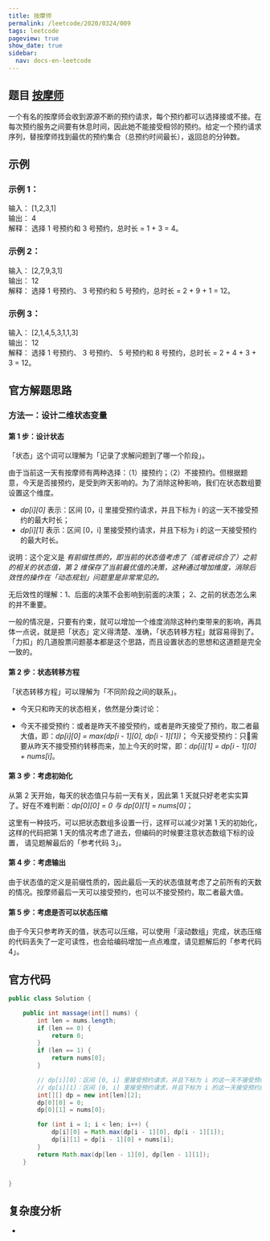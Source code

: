 ```yaml
---
title: 按摩师
permalink: /leetcode/2020/0324/009
tags: leetcode
pageview: true
show_date: true
sidebar:
  nav: docs-en-leetcode
---
```


## 题目 [按摩师](https://leetcode-cn.com/problems/the-masseuse-lcci/)
一个有名的按摩师会收到源源不断的预约请求，每个预约都可以选择接或不接。在每次预约服务之间要有休息时间，因此她不能接受相邻的预约。给定一个预约请求序列，替按摩师找到最优的预约集合（总预约时间最长），返回总的分钟数。

## 示例
### 示例 1：

输入： [1,2,3,1]   
输出： 4   
解释： 选择 1 号预约和 3 号预约，总时长 = 1 + 3 = 4。    
### 示例 2：

输入： [2,7,9,3,1]   
输出： 12    
解释： 选择 1 号预约、 3 号预约和 5 号预约，总时长 = 2 + 9 + 1 = 12。    
### 示例 3：

输入： [2,1,4,5,3,1,1,3]   
输出： 12    
解释： 选择 1 号预约、 3 号预约、 5 号预约和 8 号预约，总时长 = 2 + 4 + 3 + 3 = 12。   



## 官方解题思路
### 方法一：设计二维状态变量
#### 第 1 步：设计状态
「状态」这个词可以理解为「记录了求解问题到了哪一个阶段」。

由于当前这一天有按摩师有两种选择：（1）接预约；（2）不接预约。但根据题意，今天是否接预约，是受到昨天影响的。为了消除这种影响，我们在状态数组要设置这个维度。

- *dp[i][0]* 表示：区间 [0，i] 里接受预约请求，并且下标为 i 的这一天不接受预约的最大时长；
- *dp[i][1]* 表示：区间 [0，i] 里接受预约请求，并且下标为 i 的这一天接受预约的最大时长。

说明：这个定义是 *有前缀性质的，即当前的状态值考虑了（或者说综合了）之前的相关的状态值，第 2 维保存了当前最优值的决策，这种通过增加维度，消除后效性的操作在「动态规划」问题里是非常常见的。*

无后效性的理解：1、后面的决策不会影响到前面的决策； 2、之前的状态怎么来的并不重要。

一般的情况是，只要有约束，就可以增加一个维度消除这种约束带来的影响，再具体一点说，就是把「状态」定义得清楚、准确，「状态转移方程」就容易得到了。「力扣」的几道股票问题基本都是这个思路，而且设置状态的思想和这道题是完全一致的。

#### 第 2 步：状态转移方程
「状态转移方程」可以理解为「不同阶段之间的联系」。

- 今天只和昨天的状态相关，依然是分类讨论：

- 今天不接受预约：或者是昨天不接受预约，或者是昨天接受了预约，取二者最大值，即：*dp[i][0] = max(dp[i - 1][0], dp[i - 1][1])*；
今天接受预约：只需要从昨天不接受预约转移而来，加上今天的时常，即：*dp[i][1] = dp[i - 1][0] + nums[i]*。
#### 第 3 步：考虑初始化
从第 2 天开始，每天的状态值只与前一天有关，因此第 1 天就只好老老实实算了。好在不难判断：*dp[0][0] = 0 与 dp[0][1] = nums[0]*；

这里有一种技巧，可以把状态数组多设置一行，这样可以减少对第 1 天的初始化，这样的代码把第 1 天的情况考虑了进去，但编码的时候要注意状态数组下标的设置， 请见题解最后的「参考代码 3」。

#### 第 4 步：考虑输出
由于状态值的定义是前缀性质的，因此最后一天的状态值就考虑了之前所有的天数的情况。按摩师最后一天可以接受预约，也可以不接受预约，取二者最大值。

#### 第 5 步：考虑是否可以状态压缩
由于今天只参考昨天的值，状态可以压缩，可以使用「滚动数组」完成，状态压缩的代码丢失了一定可读性，也会给编码增加一点点难度，请见题解后的「参考代码 4」。


## 官方代码
```java
public class Solution {

    public int massage(int[] nums) {
        int len = nums.length;
        if (len == 0) {
            return 0;
        }
        if (len == 1) {
            return nums[0];
        }

        // dp[i][0]：区间 [0, i] 里接受预约请求，并且下标为 i 的这一天不接受预约的最大时长
        // dp[i][1]：区间 [0, i] 里接受预约请求，并且下标为 i 的这一天接受预约的最大时长
        int[][] dp = new int[len][2];
        dp[0][0] = 0;
        dp[0][1] = nums[0];

        for (int i = 1; i < len; i++) {
            dp[i][0] = Math.max(dp[i - 1][0], dp[i - 1][1]);
            dp[i][1] = dp[i - 1][0] + nums[i];
        }
        return Math.max(dp[len - 1][0], dp[len - 1][1]);
    }


}
```

## 复杂度分析
-
